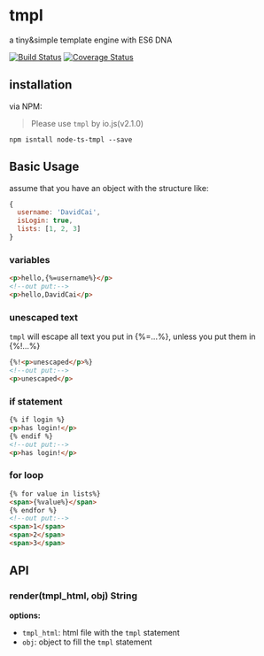 # tmpl
a tiny&amp;simple template engine with ES6 DNA

[![Build Status](https://travis-ci.org/DavidCai1993/tmpl.svg?branch=master)](https://travis-ci.org/DavidCai1993/tmpl)
[![Coverage Status](https://coveralls.io/repos/DavidCai1993/tmpl/badge.svg?branch=master)](https://coveralls.io/r/DavidCai1993/tmpl?branch=master)

## installation
via NPM:
> Please use `tmpl` by io.js(v2.1.0)
```SHELL
npm isntall node-ts-tmpl --save
```

## Basic Usage
assume that you have an object with the structure like:
```js
{
  username: 'DavidCai',
  isLogin: true,
  lists: [1, 2, 3]
}
```

### variables
```html
<p>hello,{%=username%}</p>
<!--out put:-->
<p>hello,DavidCai</p>
```

### unescaped text
`tmpl` will escape all text you put in {%=...%}, unless you put them in {%!...%}
```html
{%!<p>unescaped</p>%}
<!--out put:-->
<p>unescaped</p>
```

### if statement
```html
{% if login %}
<p>has login!</p>
{% endif %}
<!--out put:-->
<p>has login!</p>
```

### for loop
```html
{% for value in lists%}
<span>{%value%}</span>
{% endfor %}
<!--out put:-->
<span>1</span>
<span>2</span>
<span>3</span>
```

## API
### render(tmpl_html, obj) String
__options:__

* `tmpl_html`: html file with the `tmpl` statement
* `obj`: object to fill the `tmpl` statement

